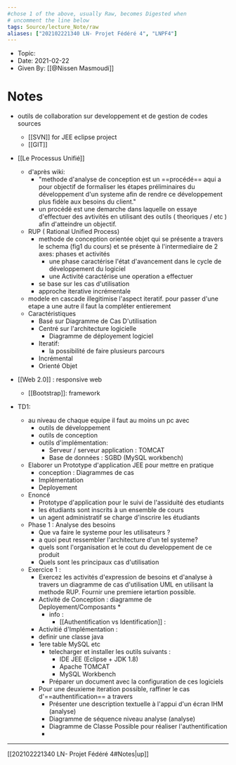 ```yaml
---
#chose 1 of the above, usually Raw, becomes Digested when
# uncomment the line below
tags: Source/lecture_Note/raw
aliases: ["202102221340 LN- Projet Fédéré 4", "LNPF4"] 
---
```

<!--topic should reference the big themes of a certain lecture, not necessarily the Title of the Course -->
* Topic:
* Date: 2021-02-22
* Given By: [[@Nissen Masmoudi]]


# Notes 
* outils de collaboration sur developpement et de gestion de codes sources
	* [[SVN]] for JEE eclipse project
	* [[GIT]] 
* [[Le Processus Unifié]]
	* d'après wiki:
		*  "methode d'analyse de conception est un ==procédé== aqui a pour objectif de formaliser les étapes préliminaires du développement d'un systeme afin de rendre ce développement plus fidèle aux besoins du client."
		* un procédé est une demarche dans laquelle on essaye d'effectuer des avtivités en utilisant des outils ( theoriques / etc ) afin d'atteindre un objectif. 
	* RUP ( Rational Unified Process)
		* methode de conception orientée objet qui se présente a travers le schema (fig1 du cours) et se présente à l'intermediaire de 2 axes: phases et activités
			* une phase caractérise l'état d'avancement dans le cycle de développement du logiciel
			* une Activité caractérise une operation a effectuer
		* se base sur les cas d'utilisation
		* approche iterative incrémentale
	* modele en cascade illegitimise l'aspect iteratif. pour passer d'une etape a une autre il faut la compléter entierement
	* Caractéristiques 
		* Basé sur Diagramme de Cas D'utilisation
		* Centré sur l'architecture logicielle
			* Diagramme de déployement logiciel 
		* Iteratif:
			* la possibilité de faire plusieurs parcours 
		* Incrémental 
		* Orienté Objet
* [[Web 2.0]] : responsive web
	* [[Bootstrap]]: framework

* TD1: 
	* au niveau de chaque equipe il faut au moins un pc avec
		* outils de développement
		* outils de conception 
		* outils d'implémentation: 
			* Serveur / serveur application : TOMCAT
			* Base de données : SGBD (MySQL workbench)
	* Elaborer un Prototype d'application JEE pour mettre en pratique
		* conception : Diagrammes de cas 
		* Implémentation 
		* Deployement
	* Enoncé 
		* Prototype d'application pour le suivi de l'assiduité des etudiants
		* les étudiants sont inscrits à un ensemble de cours 
		* un agent administratif se charge d'inscrire les étudiants
	* Phase 1 : Analyse des besoins
		* Que va faire le systeme pour les utilisateurs ? 
		* a quoi peut ressembler l'architecture d'un tel systeme? 
		* quels sont l'organisation et le cout du developpement de ce produit
		* Quels sont les principaux cas d'utilisation
	* Exercice 1 : 
		* Exercez les activités d'expression de besoins et d'analyse à travers un diagramme de cas d'utilisation UML en utilisant la methode RUP. Fournir une premiere ietartion possible. 
		* Activité de Conception : diagramme de Deployement/Composants
			* 
			* info : 
				* [[Authentification vs Identification]] :
		* Activitié d'Implémentation : 
		* definir une classe java
		* 1ere table MySQL etc
			* telecharger et installer les outils suivants : 
				* IDE JEE (Eclipse + JDK 1.8)
				* Apache TOMCAT
				* MySQL Workbench
			* Préparer un document avec la configuration de ces logiciels
		* Pour une deuxieme iteration possible, raffiner le cas d'==authentification== a travers
			* Présenter une description textuelle à l'appui d'un écran IHM (analyse)
			* Diagramme de séquence niveau analyse (analyse)
			* Diagramme de Classe Possible pour réaliser l'authentification
			* 



---
[[202102221340 LN- Projet Fédéré 4#Notes|up]]